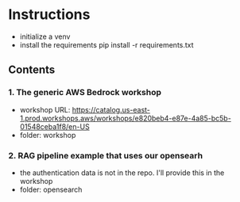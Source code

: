 # Instructions

- initialize a venv
- install the requirements pip install -r requirements.txt

## Contents

### 1. The generic AWS Bedrock workshop
- workshop URL: https://catalog.us-east-1.prod.workshops.aws/workshops/e820beb4-e87e-4a85-bc5b-01548ceba1f8/en-US
- folder: workshop

### 2. RAG pipeline example that uses our opensearh
- the authentication data is not in the repo. I'll provide this in the workshop
- folder: opensearch